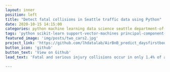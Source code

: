 ```yaml
---
layout: inner
position: left
title: "Detect fatal collisions in Seattle traffic data using Python"
date: 2020-10-15 14:15:00
categories: python machine learning data science seattle department-of-transportation sdot traffic 
tags: 'python scikit-learn support-vector-machines principal-component-analysis PCA scipy numpy pandas data-visualization matplotlib seaborn data-wrangling data-munging exploratory-data-analysis EDA missing-values'
featured_image: 'img/posts/two_cars2.jpg'
project_link: 'https://github.com/lhdatalab/AirBnB_predict_daysfirstbooking'
button_icon: 'github'
button_text: 'View on Github'
lead_text: 'Fatal and serious injury collisions occur in only 1.4% of accidents. The main challenge was building a model that predicts these accident types based on lighting, road, weather, junction, DUI (driving under the influence) etc. conditions. Using principal component analysis (PCA) and a support vector machine classifier gave an f1-score of 0.998.

---
```

